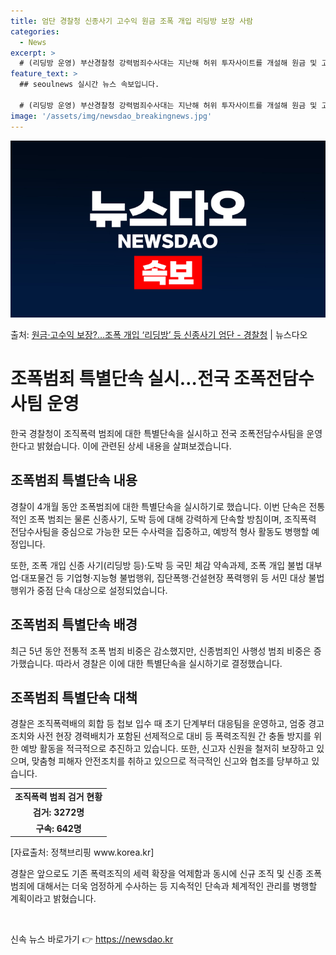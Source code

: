 ```yaml
---
title: 엄단 경찰청 신종사기 고수익 원금 조폭 개입 리딩방 보장 사람
categories:
  - News
excerpt: >
  # (리딩방 운영) 부산경찰청 강력범죄수사대는 지난해 허위 투자사이트를 개설해 원금 및 고수익을 보장한다며 …
feature_text: >
  ## seoulnews 실시간 뉴스 속보입니다.

  # (리딩방 운영) 부산경찰청 강력범죄수사대는 지난해 허위 투자사이트를 개설해 원금 및 고수익을 보장한다며 …
image: '/assets/img/newsdao_breakingnews.jpg'
---
```


![뉴스다오 속보](/assets/img/newsdao_breakingnews.jpg)

<p>출처: <a href="https://newsdao.kr/3371" rel="dofollow">원금·고수익 보장?…조폭 개입 ‘리딩방’ 등 신종사기 엄단 - 경찰청</a> | 뉴스다오</p>

<h1>조폭범죄 특별단속 실시…전국 조폭전담수사팀 운영</h1>
<p data-ke-size="size16">한국 경찰청이 조직폭력 범죄에 대한 특별단속을 실시하고 전국 조폭전담수사팀을 운영한다고 밝혔습니다. 이에 관련된 상세 내용을 살펴보겠습니다.</p>
<h2 data-ke-size="size26">조폭범죄 특별단속 내용</h2>
<p data-ke-size="size16">경찰이 4개월 동안 조폭범죄에 대한 특별단속을 실시하기로 했습니다. 이번 단속은 전통적인 조폭 범죄는 물론 신종사기, 도박 등에 대해 강력하게 단속할 방침이며, 조직폭력 전담수사팀을 중심으로 가능한 모든 수사력을 집중하고, 예방적 형사 활동도 병행할 예정입니다.</p>
<p data-ke-size="size16">또한, 조폭 개입 신종 사기(리딩방 등)·도박 등 국민 체감 약속과제, 조폭 개입 불법 대부업·대포물건 등 기업형·지능형 불법행위, 집단폭행·건설현장 폭력행위 등 서민 대상 불법행위가 중점 단속 대상으로 설정되었습니다.</p>
<h2 data-ke-size="size26">조폭범죄 특별단속 배경</h2>
<p data-ke-size="size16">최근 5년 동안 전통적 조폭 범죄 비중은 감소했지만, 신종범죄인 사행성 범죄 비중은 증가했습니다. 따라서 경찰은 이에 대한 특별단속을 실시하기로 결정했습니다.</p>
<h2 data-ke-size="size26">조폭범죄 특별단속 대책</h2>
<p data-ke-size="size16">경찰은 조직폭력배의 회합 등 첩보 입수 때 초기 단계부터 대응팀을 운영하고, 엄중 경고 조치와 사전 현장 경력배치가 포함된 선제적으로 대비 등 폭력조직원 간 충돌 방지를 위한 예방 활동을 적극적으로 추진하고 있습니다. 또한, 신고자 신원을 철저히 보장하고 있으며, 맞춤형 피해자 안전조치를 취하고 있으므로 적극적인 신고와 협조를 당부하고 있습니다.</p>
<table>
<tbody>
<tr>
<td style="text-align: center; height: 17px;"><b>조직폭력 범죄 검거 현황</b></td>
</tr>
<tr>
<td style="text-align: center; height: 17px;"><b>검거: 3272명</b></td>
</tr>
<tr>
<td style="text-align: center; height: 17px;"><b>구속: 642명</b></td>
</tr>
</tbody>
</table>
<p data-ke-size="size16">[자료출처: 정책브리핑 www.korea.kr]</p>
<p data-ke-size="size16">경찰은 앞으로도 기존 폭력조직의 세력 확장을 억제함과 동시에 신규 조직 및 신종 조폭 범죄에 대해서는 더욱 엄정하게 수사하는 등 지속적인 단속과 체계적인 관리를 병행할 계획이라고 밝혔습니다.</p>
<p data-ke-size="size16">&nbsp;</p> 

신속 뉴스 바로가기 👉 <a href="https://newsdao.kr" rel="dofollow">https://newsdao.kr</a>


